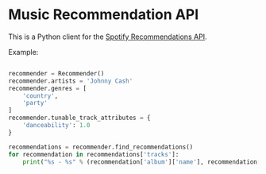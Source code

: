 # Music Recommendation API

This is a Python client for the [Spotify Recommendations API](https://developer.spotify.com/documentation/web-api/reference/browse/get-recommendations/). 

Example:

``` python

recommender = Recommender()
recommender.artists = 'Johnny Cash'
recommender.genres = [
    'country',
    'party'
]
recommender.tunable_track_attributes = {
    'danceability': 1.0
}

recommendations = recommender.find_recommendations()
for recommendation in recommendations['tracks']:
    print("%s - %s" % (recommendation['album']['name'], recommendation['album']['artists'][0]['name']))

```
